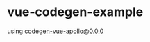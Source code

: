 # vue-codegen-example

using [codegen-vue-apollo@0.0.0](https://www.npmjs.com/package/@therobot/codegen-vue-apollo)
